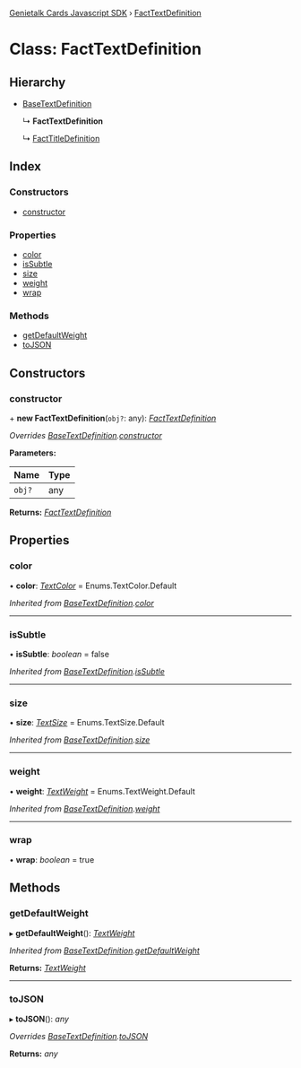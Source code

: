 [Genietalk Cards Javascript SDK](../README.md) › [FactTextDefinition](facttextdefinition.md)

# Class: FactTextDefinition

## Hierarchy

* [BaseTextDefinition](basetextdefinition.md)

  ↳ **FactTextDefinition**

  ↳ [FactTitleDefinition](facttitledefinition.md)

## Index

### Constructors

* [constructor](facttextdefinition.md#constructor)

### Properties

* [color](facttextdefinition.md#color)
* [isSubtle](facttextdefinition.md#issubtle)
* [size](facttextdefinition.md#size)
* [weight](facttextdefinition.md#weight)
* [wrap](facttextdefinition.md#wrap)

### Methods

* [getDefaultWeight](facttextdefinition.md#getdefaultweight)
* [toJSON](facttextdefinition.md#tojson)

## Constructors

###  constructor

\+ **new FactTextDefinition**(`obj?`: any): *[FactTextDefinition](facttextdefinition.md)*

*Overrides [BaseTextDefinition](basetextdefinition.md).[constructor](basetextdefinition.md#constructor)*

**Parameters:**

Name | Type |
------ | ------ |
`obj?` | any |

**Returns:** *[FactTextDefinition](facttextdefinition.md)*

## Properties

###  color

• **color**: *[TextColor](../enums/textcolor.md)* = Enums.TextColor.Default

*Inherited from [BaseTextDefinition](basetextdefinition.md).[color](basetextdefinition.md#color)*

___

###  isSubtle

• **isSubtle**: *boolean* = false

*Inherited from [BaseTextDefinition](basetextdefinition.md).[isSubtle](basetextdefinition.md#issubtle)*

___

###  size

• **size**: *[TextSize](../enums/textsize.md)* = Enums.TextSize.Default

*Inherited from [BaseTextDefinition](basetextdefinition.md).[size](basetextdefinition.md#size)*

___

###  weight

• **weight**: *[TextWeight](../enums/textweight.md)* = Enums.TextWeight.Default

*Inherited from [BaseTextDefinition](basetextdefinition.md).[weight](basetextdefinition.md#weight)*

___

###  wrap

• **wrap**: *boolean* = true

## Methods

###  getDefaultWeight

▸ **getDefaultWeight**(): *[TextWeight](../enums/textweight.md)*

*Inherited from [BaseTextDefinition](basetextdefinition.md).[getDefaultWeight](basetextdefinition.md#getdefaultweight)*

**Returns:** *[TextWeight](../enums/textweight.md)*

___

###  toJSON

▸ **toJSON**(): *any*

*Overrides [BaseTextDefinition](basetextdefinition.md).[toJSON](basetextdefinition.md#tojson)*

**Returns:** *any*
